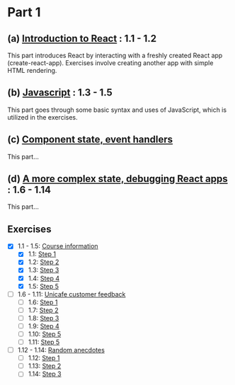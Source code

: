 # Part 1
## (a) [Introduction to React](https://fullstackopen.com/en/part1/introduction_to_react) : 1.1 - 1.2
This part introduces React by interacting with a freshly created React app (create-react-app). Exercises involve creating another app with simple HTML rendering.
## (b) [Javascript](https://fullstackopen.com/en/part1/java_script) : 1.3 - 1.5
This part goes through some basic syntax and uses of JavaScript, which is utilized in the exercises.
## (c) [Component state, event handlers](https://fullstackopen.com/en/part1/component_state_event_handlers)
This part...
## (d) [A more complex state, debugging React apps](https://fullstackopen.com/en/part1/a_more_complex_state_debugging_react_apps) : 1.6 - 1.14
This part...
## Exercises
- [X] 1.1 - 1.5: [Course information](https://github.com/Aapok0/FullStackOpen/tree/main/Part1/1.1-1.5_courseinfo)
    - [X] 1.1: [Step 1](https://github.com/Aapok0/FullStackOpen/blob/2751d554ecfeac71515c24e1066a9c8b220ac6f6/Part1/1.1-1.5_courseinfo/src/App.js)
    - [X] 1.2: [Step 2](https://github.com/Aapok0/FullStackOpen/blob/5c7811ee7025fa1cb37222494514acdd36d5feb5/Part1/1.1-1.5_courseinfo/src/App.js)
    - [X] 1.3: [Step 3](https://github.com/Aapok0/FullStackOpen/blob/70e85fd40ac603932571ef1aa9da0b58b0a61360/Part1/1.1-1.5_courseinfo/src/App.js)
    - [X] 1.4: [Step 4](https://github.com/Aapok0/FullStackOpen/blob/e804b6127f3eec10326f5e3fcd1515607f7e059e/Part1/1.1-1.5_courseinfo/src/App.js)
    - [X] 1.5: [Step 5]()
- [ ] 1.6 - 1.11: [Unicafe customer feedback]()
    - [ ] 1.6: [Step 1]()
    - [ ] 1.7: [Step 2]()
    - [ ] 1.8: [Step 3]()
    - [ ] 1.9: [Step 4]()
    - [ ] 1.10: [Step 5]()
    - [ ] 1.11: [Step 5]()
- [ ] 1.12 - 1.14: [Random anecdotes]()
    - [ ] 1.12: [Step 1]()
    - [ ] 1.13: [Step 2]()
    - [ ] 1.14: [Step 3]()
